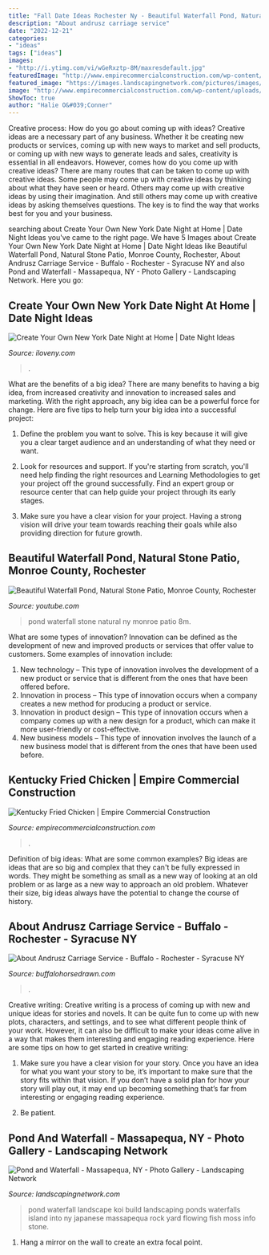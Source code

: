 ```yaml
---
title: "Fall Date Ideas Rochester Ny - Beautiful Waterfall Pond, Natural Stone Patio, Monroe County, Rochester"
description: "About andrusz carriage service"
date: "2022-12-21"
categories:
- "ideas"
tags: ["ideas"]
images:
- "http://i.ytimg.com/vi/wGeRxztp-8M/maxresdefault.jpg"
featuredImage: "http://www.empirecommercialconstruction.com/wp-content/uploads/2020/01/7.jpg"
featured_image: "https://images.landscapingnetwork.com/pictures/images/800x642Max/pond-and-waterfall_10/koi-pond-waterfall-design-build-landscape_10321.jpg"
image: "http://www.empirecommercialconstruction.com/wp-content/uploads/2020/01/7.jpg"
ShowToc: true
author: "Halie O&#039;Conner"
---
```



Creative process: How do you go about coming up with ideas?
Creative ideas are a necessary part of any business. Whether it be creating new products or services, coming up with new ways to market and sell products, or coming up with new ways to generate leads and sales, creativity is essential in all endeavors. However, comes how do you come up with creative ideas? There are many routes that can be taken to come up with creative ideas. Some people may come up with creative ideas by thinking about what they have seen or heard. Others may come up with creative ideas by using their imagination. And still others may come up with creative ideas by asking themselves questions. The key is to find the way that works best for you and your business.

	

		
searching about Create Your Own New York Date Night at Home | Date Night Ideas you've came to the right page. We have 5 Images about Create Your Own New York Date Night at Home | Date Night Ideas like Beautiful Waterfall Pond, Natural Stone Patio, Monroe County, Rochester, About Andrusz Carriage Service - Buffalo - Rochester - Syracuse NY and also Pond and Waterfall - Massapequa, NY - Photo Gallery - Landscaping Network. Here you go:
		
    
## Create Your Own New York Date Night At Home | Date Night Ideas

<img loading=lazy src="https://assets.simpleviewinc.com/simpleview/image/upload/c_limit,h_1200,q_75,w_1200/v1/clients/newyorkstate/Untitled_design_26__0140826f-fa30-4ebf-b924-8792ca303637.jpg" onerror="this.onerror=null;this.src='https://tse4.mm.bing.net/th?id=OIP.8y7fEDe8gt9-wW7NkY2rcAHaEK&amp;pid=15.1';" alt="Create Your Own New York Date Night at Home | Date Night Ideas">

_Source: iloveny.com_

>. 

	

What are the benefits of a big idea?
There are many benefits to having a big idea, from increased creativity and innovation to increased sales and marketing. With the right approach, any big idea can be a powerful force for change. Here are five tips to help turn your big idea into a successful project:
1. Define the problem you want to solve. This is key because it will give you a clear target audience and an understanding of what they need or want.

2. Look for resources and support. If you're starting from scratch, you'll need help finding the right resources and Learning Methodologies to get your project off the ground successfully. Find an expert group or resource center that can help guide your project through its early stages.

3. Make sure you have a clear vision for your project. Having a strong vision will drive your team towards reaching their goals while also providing direction for future growth.

    
## Beautiful Waterfall Pond, Natural Stone Patio, Monroe County, Rochester

<img loading=lazy src="http://i.ytimg.com/vi/wGeRxztp-8M/maxresdefault.jpg" onerror="this.onerror=null;this.src='https://tse3.mm.bing.net/th?id=OIP.vTRid14zyzGU68FWx1dRNwHaEK&amp;pid=15.1';" alt="Beautiful Waterfall Pond, Natural Stone Patio, Monroe County, Rochester">

_Source: youtube.com_

>pond waterfall stone natural ny monroe patio 8m. 

	

What are some types of innovation?
Innovation can be defined as the development of new and improved products or services that offer value to customers. Some examples of innovation include: 
1. New technology – This type of innovation involves the development of a new product or service that is different from the ones that have been offered before.
2. Innovation in process – This type of innovation occurs when a company creates a new method for producing a product or service.
3. Innovation in product design – This type of innovation occurs when a company comes up with a new design for a product, which can make it more user-friendly or cost-effective.
4. New business models – This type of innovation involves the launch of a new business model that is different from the ones that have been used before.

    
## Kentucky Fried Chicken | Empire Commercial Construction

<img loading=lazy src="http://www.empirecommercialconstruction.com/wp-content/uploads/2020/01/7.jpg" onerror="this.onerror=null;this.src='https://tse1.mm.bing.net/th?id=OIP.Ig-qSLSy4H79FyW5_BIwHQHaDt&amp;pid=15.1';" alt="Kentucky Fried Chicken | Empire Commercial Construction">

_Source: empirecommercialconstruction.com_

>. 

	

Definition of big ideas: What are some common examples?
Big ideas are ideas that are so big and complex that they can't be fully expressed in words. They might be something as small as a new way of looking at an old problem or as large as a new way to approach an old problem. Whatever their size, big ideas always have the potential to change the course of history.

    
## About Andrusz Carriage Service - Buffalo - Rochester - Syracuse NY

<img loading=lazy src="http://www.buffalohorsedrawn.com/_media/img/medium/horse-drawn-wedding-2.jpg" onerror="this.onerror=null;this.src='https://tse2.mm.bing.net/th?id=OIP.xTdvntzsX0oy8xrl0ctrywHaC7&amp;pid=15.1';" alt="About Andrusz Carriage Service - Buffalo - Rochester - Syracuse NY">

_Source: buffalohorsedrawn.com_

>. 

	

Creative writing:
Creative writing is a process of coming up with new and unique ideas for stories and novels. It can be quite fun to come up with new plots, characters, and settings, and to see what different people think of your work. However, it can also be difficult to make your ideas come alive in a way that makes them interesting and engaging reading experience. Here are some tips on how to get started in creative writing: 
1. Make sure you have a clear vision for your story. Once you have an idea for what you want your story to be, it’s important to make sure that the story fits within that vision. If you don’t have a solid plan for how your story will play out, it may end up becoming something that’s far from interesting or engaging reading experience. 

2. Be patient.

    
## Pond And Waterfall - Massapequa, NY - Photo Gallery - Landscaping Network

<img loading=lazy src="https://images.landscapingnetwork.com/pictures/images/800x642Max/pond-and-waterfall_10/koi-pond-waterfall-design-build-landscape_10321.jpg" onerror="this.onerror=null;this.src='https://tse1.mm.bing.net/th?id=OIP.n8UaVbe2Arvi3b1JIkEq9QHaEK&amp;pid=15.1';" alt="Pond and Waterfall - Massapequa, NY - Photo Gallery - Landscaping Network">

_Source: landscapingnetwork.com_

>pond waterfall landscape koi build landscaping ponds waterfalls island into ny japanese massapequa rock yard flowing fish moss info stone. 

	

1. Hang a mirror on the wall to create an extra focal point.

